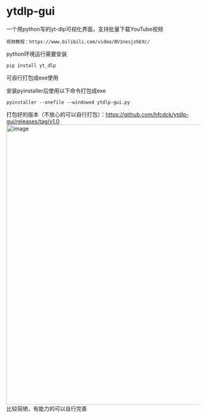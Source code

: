 # ytdlp-gui
一个用python写的yt-dlp可视化界面，支持批量下载YouTube视频
```
视频教程：https://www.bilibili.com/video/BV1nesjzhEXc/
```
python环境运行需要安装
```
pip install yt_dlp
```
可自行打包成exe使用

安装pyinstaller后使用以下命令打包成exe
```
pyinstaller --onefile --windowed ytdlp-gui.py
```
打包好的版本（不放心的可以自行打包）：https://github.com/hfcdck/ytdlp-gui/releases/tag/v1.0
<img width="893" height="731" alt="image" src="https://github.com/user-attachments/assets/e141f754-29a4-4d1f-a10c-a2a74795e032" />
比较简陋，有能力的可以自行完善

